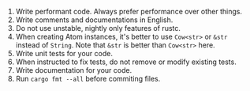 1. Write performant code. Always prefer performance over other things.
2. Write comments and documentations in English.
3. Do not use unstable, nightly only features of rustc.
4. When creating Atom instances, it's better to use `Cow<str>` or `&str` instead of `String`. Note that `&str` is better than `Cow<str>` here.
5. Write unit tests for your code.
6. When instructed to fix tests, do not remove or modify existing tests.
7. Write documentation for your code.
8. Run `cargo fmt --all` before commiting files.
